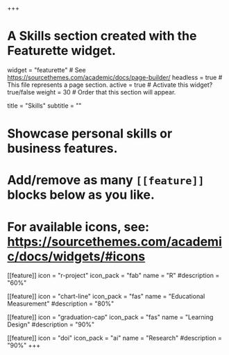 +++
# A Skills section created with the Featurette widget.
widget = "featurette"  # See https://sourcethemes.com/academic/docs/page-builder/
headless = true  # This file represents a page section.
active = true  # Activate this widget? true/false
weight = 30  # Order that this section will appear.

title = "Skills"
subtitle = ""

# Showcase personal skills or business features.
# 
# Add/remove as many `[[feature]]` blocks below as you like.
# 
# For available icons, see: https://sourcethemes.com/academic/docs/widgets/#icons

[[feature]]
  icon = "r-project"
  icon_pack = "fab"
  name = "R"
  #description = "60%"
  
[[feature]]
  icon = "chart-line"
  icon_pack = "fas"
  name = "Educational Measurement"
  #description = "80%"  
  
[[feature]]
  icon = "graduation-cap"
  icon_pack = "fas"
  name = "Learning Design"
  #description = "90%"

[[feature]]
  icon = "doi"
  icon_pack = "ai"
  name = "Research"
  #description = "90%"
+++
